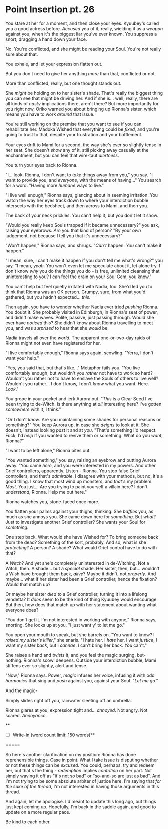 # Point Insertion pt. 26

You stare at her for a moment, and then close your eyes. Kyuubey's called you a good actress before. *Accused* you of it, really, wielding it as a *weapon* against you, when it's the biggest liar you've ever known. You suppress a snort, dragging a hand down your face.

No. You're conflicted, and she might be reading your Soul. You're not really sure about that.

You exhale, and let your expression flatten out.

But you don't need to give her anything *more* than that, conflicted or not.

More than conflicted, really, but one thought stands out.

She *might* be holding on to her sister's shade. That's really the biggest thing you can see that might be driving her. And if she is... well, really, there are all kinds of *nasty* implications there, aren't there? But more importantly for you right now, Oriko warned you about bringing up Rionna's sister, which means you have to work *around* that issue.

You're still working on the premise that you want to see if you can rehabilitate her. Madoka Wished that everything could be *fixed*, and you're going to trust to that, despite your frustration and your bafflement.

Your eyes drift to Mami for a second, the way she's ever so slightly tense in her seat. She doesn't *show* any of it, still picking away casually at the enchantment, but you can feel that wire-taut *alertness*.

You turn your eyes back to Rionna.

"I... look. Rionna, I don't want to *take* things away from you," you say. "I want to provide you, and *everyone*, with the means of having..." You search for a word. "Having more *humane* ways to live."

"I live well enough," Rionna says, glancing about in seeming irritation. You watch the way her eyes track down to where your interdiction bubble intersects with the bedsheet, and then across to Mami, and then you.

The back of your neck prickles. You can't help it, but you don't let it show.

"Would you really keep Souls trapped if it became unnecessary?" you ask, raising your eyebrows. *Are* you that kind of person? "By your *own* judgement, not because I tell you that it's unnecessary?"

"Won't happen," Rionna says, and shrugs. "*Can't* happen. *You* can't make it happen."

"I mean, sure, I can't make it happen if you don't tell me what's wrong?" you say. "I mean, *yeah*. You won't even let me speculate about it, let alone try. I don't know *why* you do the things you do - is free, unlimited cleansing that uninteresting to you? I can feel the drain on your Soul Gem, you know."

You can't help but feel quietly irritated with Nadia, too. She'd led you to think that Rionna was an OK person. Grumpy, sure, from what you'd gathered, but you hadn't expected... *this*.

Then again, you have to wonder whether Nadia ever tried *pushing* Rionna. You doubt it. She probably visited in Edinburgh, in Rionna's seat of power, and didn't make waves. Polite, passive, just passing through. Would she ever have *noticed* this? She didn't know about Rionna travelling to meet you, and was *surprised* to hear that she *would* be.

Nadia travels all over the *world*. The apparent one-or-two-day raids of Rionna might not even have registered for her.

"I live comfortably enough," Rionna says again, scowling. "Yerra, I don't want your help."

"Yes, you said that, but that's like..." Metaphor fails you. "You live comfortably enough, but wouldn't you *rather* not have to work so hard? Wouldn't you rather not to have to enslave the Souls of others to live well? Wouldn't you rather... I don't know, I don't *know* what you want. Here. *Look*."

You grope in your pocket and jerk Aurora out. "*This* is a Clear Seed I've been trying to de-Witch. Is there anything at *all* interesting here? I've gotten *somewhere* with it, I think."

"Or I don't *know*. Are you maintaining some shades for personal reasons or something?" You keep Aurora up, in case she *deigns* to look at it. She doesn't, instead looking *past* it and at *you*. "That's something I'd respect. Fuck, I'd *help* if you wanted to revive them or something. What do you *want*, Rionna?"

"I want to be left alone," Rionna bites out.

"You wanted something," you say, raising an eyebrow and putting Aurora away. "You came *here*, and you were interested in my powers. And other Grief controllers, apparently. Listen - Rionna. You stop false Grief controllers, and that's *admirable*. I disagree with your methods, but no, it's a good thing. I know that most wind up monsters, and *that's* my problem. *Most*. You just... Are you trying to paint yourself a villain here? I don't *understand*, Rionna. Help me out here."

Rionna watches you, stone-faced once more.

You flatten your palms against your thighs, thinking. She *baffles* you, as much as she annoys you. She came down here for *something*. But *what*? Just to investigate another Grief controller? She wants your Soul for *something*.

One step back. What would she have Wished for? To bring someone back from the dead? Something of the sort, probably. And so, what is she *protecting*? A person? A shade? What would Grief control have to do with that?

A *Witch*? And yet she's completely uninterested in de-Witching. Not a Witch, then. A shade... but a *special* shade. Her sister, then, but... wouldn't a Wish have brought them back, *alive*? Maybe it didn't, not *properly*. And maybe... what if her sister had been a Grief controller, hence the fixation? Would that match up?

Or maybe her sister *died* to a Grief controller, turning it into a lifelong vendetta? It *does* seem to be the kind of thing Kyuubey would encourage. But then, how does that match up with her statement about wanting what everyone does?

"You don't get it. I'm not interested in working with anyone," Rionna says, snorting. She looks up at you. "I just want y' to let me go."

You open your mouth to speak, but she barrels on. "You want to know? I *raised my sister's killer*," she snarls. "I hate her. I *hate* her. I want *justice*, I want my sister *back*, but I *cannae*. *I* can't bring her back. *You* can't."

She raises a hand and *twists* it, and you feel the magic surging, but- nothing. Rionna's scowl deepens. Outside your interdiction bubble, Mami stiffens ever so slightly, alert and tense.

"Now," Rionna says. Power, *magic* infuses her voice, infusing it with odd *harmonics* that sing and *push* against you, against your Soul. "*Let me go*."

And the magic-

Simply slides right off you, rainwater sleeting off an umbrella.

Rionna glares at you, expression tight and... *annoyed*. Not angry. Not scared. *Annoyance*.

\*\*
- [ ] Write-in (word count limit: 150 words)\*\*

\=====​

So here's another clarification on my position: Rionna has done reprehensible things. Case in point. What I take issue is disputing whether or not these things can be *excused*. You could, perhaps, try and redeem her, but that's the thing - *redemption* implies *contrition* on her part. Not simply waving it off as "it's not so bad" or "so-and-so are just as bad". And I'm not trying to be some absolute arbiter of justice here. I'm saying that *for the sake of the thread*, I'm not interested in having those arguments in this thread.

And again, let me apologise. I'd meant to update this long ago, but things just kept coming up. Hopefully, I'm back in the saddle again, and good to update on a more regular pace.

Be kind to each other.
